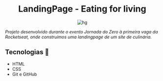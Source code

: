 <h1 align="center"> LandingPage - Eating for living </h1>
<p align="center"
<a href="https://ibb.co/8dNpRQD"><img src="https://i.ibb.co/8dNpRQD/hg.jpg" alt="hg" border="0"></a>
</p>

*Projeto desenvolvido durante o evento Jornada do Zero à primeira vaga da Rocketseat, onde construimos uma landingpage de um site de culinária.*

  
## Tecnologias 🚀
- HTML
- CSS
- Git e GitHub
